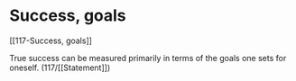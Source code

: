 # Success, goals

[[117-Success, goals]]

True success can be measured primarily in terms of the goals one sets for oneself.
(117/[[Statement]])